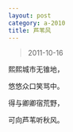 ```yaml
---
layout: post
category: a-2010
title: 芦苇风
---
```


> 2011-10-16

熙熙城市无锥地，

悠悠众口笑骂中。

得与卿卿宿荒野，

可向芦苇听秋风。
